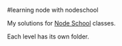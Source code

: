 #learning node with nodeschool

My solutions for [Node School][nodeschool] classes.

Each level has its own folder.

[nodeschool]: http://nodeschool.io/
